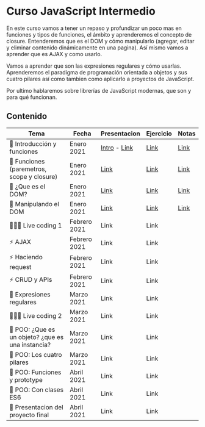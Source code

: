 # Curso JavaScript Intermedio

En este curso vamos a tener un repaso y profundizar un poco mas en funciones y tipos de funciones, el ámbito y aprenderemos el concepto de closure. Entenderemos que es el DOM y cómo manipularlo (agregar, editar y eliminar contenido dinámicamente en una pagina). Así mismo vamos a aprender que es AJAX y como usarlo.

Vamos a aprender que son las expresiones regulares y cómo usarlas. Aprenderemos el paradigma de programación orientada a objetos y sus cuatro pilares así como tambien como aplicarlo a proyectos de JavaScript.

Por ultimo hablaremos sobre librerías de JavaScript modernas, que son y para qué funcionan.

## Contenido

| Tema | Fecha | Presentacion | Ejercicio | Notas |
|---|---|---|---|---|
| 🔱 Introducción y funciones | Enero 2021 | [Intro](https://fmontes.github.io/curso-intermedio-javascript/presentaciones/clase-000-introduccion/) - [Link](https://fmontes.github.io/curso-intermedio-javascript/presentaciones/clase-001-funciones-1/) | [Link](https://stackblitz.com/edit/clase-001-funciones-1?file=script.js) | [Link](https://www.notion.so/Introducci-n-y-Funciones-e49b156f87574de291c2a612d7a420b1) |
| 🔱 Funciones (paremetros, scope y closure) | Enero 2021 | [Link](https://fmontes.github.io/curso-intermedio-javascript/presentaciones/clase-002-funciones-2/) | [Link](https://stackblitz.com/edit/clase-002-funciones-scope-closure?file=script.js) | [Link](https://www.notion.so/Funciones-paremetros-scope-y-closure-a9b7a57974cf4fd984778e95bd407c67) |
| 🌲 ¿Que es el DOM? | Enero 2021 | [Link](https://fmontes.github.io/curso-intermedio-javascript/presentaciones/clase-003-que-es-dom/) | [Link](https://stackblitz.com/edit/clase-003-que-es-dom?file=script.js) | [Link](https://www.notion.so/Que-es-el-DOM-0149c96f391d45b4b692f823d42892ae) |
| 🌲 Manipulando el DOM | Enero 2021 | [Link](https://fmontes.github.io/curso-intermedio-javascript/presentaciones/clase-004-manipulando-dom/index.html) | [Link](https://stackblitz.com/edit/clase-004-manipulando-el-dom?file=script.js) | [Link](https://www.notion.so/Manipulando-el-DOM-9b3bb551856049688a63b43f3e7a49a8) |
| 👩🏽‍💻 Live coding 1 | Febrero 2021 | Link | Link |
| ⚡️ AJAX | Febrero 2021 | Link | Link |
| ⚡️ Haciendo request | Febrero 2021 | Link | Link |
| ⚡️ CRUD y APIs | Febrero 2021 | Link | Link |
| 🥇 Expresiones regulares | Marzo 2021 | Link | Link |
| 👨🏽‍💻 Live coding 2 | Marzo 2021 | Link | Link |
| 🌿 POO: ¿Que es un objeto? ¿que es una instancia? | Marzo 2021 | Link | Link |
| 🌿 POO: Los cuatro pilares | Marzo 2021 | Link | Link |
| 🌿 POO: Funciones y prototype | Abril 2021 | Link | Link |
| 🌿 POO: Con clases ES6 | Abril 2021 | Link | Link |
| 🎁 Presentacion del proyecto final | Abril 2021 | Link | Link |